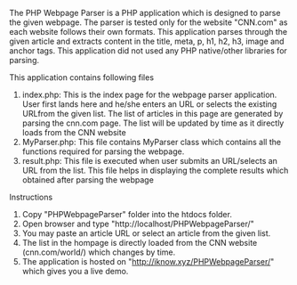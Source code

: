 The PHP Webpage Parser is a PHP application which is designed to parse the given webpage. The parser is tested only for the website "CNN.com" as each website follows their own formats. This application parses through the given article and extracts content in the title, meta, p, h1, h2, h3, image and anchor tags. This application did not used any PHP native/other libraries for parsing.


This application contains following files

1. index.php: This is the index page for the webpage parser application. User first lands here and he/she enters an URL or selects the existing URLfrom the given list. The list of articles in this page are generated by parsing the cnn.com page. The list will be updated by time as it directly loads from the CNN website
2. MyParser.php: This file contains MyParser class which contains all the functions required for parsing the webpage.
3. result.php: This file is executed when user submits an URL/selects an URL from the list. This file helps in displaying the complete results which obtained after parsing the webpage


Instructions
1. Copy "PHPWebpageParser" folder into the htdocs folder.
2. Open browser and type "http://localhost/PHPWebpageParser/"
3. You may paste an article URL or select an article from the given list.
4. The list in the hompage is directly loaded from the CNN website (cnn.com/world/) which changes by time.
5. The application is hosted on "http://iknow.xyz/PHPWebpageParser/" which gives you a live demo.


